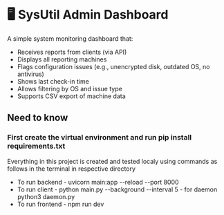 # 🖥️ SysUtil Admin Dashboard

A simple system monitoring dashboard that:
- Receives reports from clients (via API)
- Displays all reporting machines
- Flags configuration issues (e.g., unencrypted disk, outdated OS, no antivirus)
- Shows last check-in time
- Allows filtering by OS and issue type
- Supports CSV export of machine data


## Need to know

### First create the virtual environment and run pip install requirements.txt

Everything in this project is created and tested localy using commands as follows in the terminal in respective directory
- To run backend
      - uvicorn main:app --reload --port 8000
- To run client
      - python main.py --background --interval 5
      - for daemon python3 daemon.py
- To run frontend
      - npm run dev 
